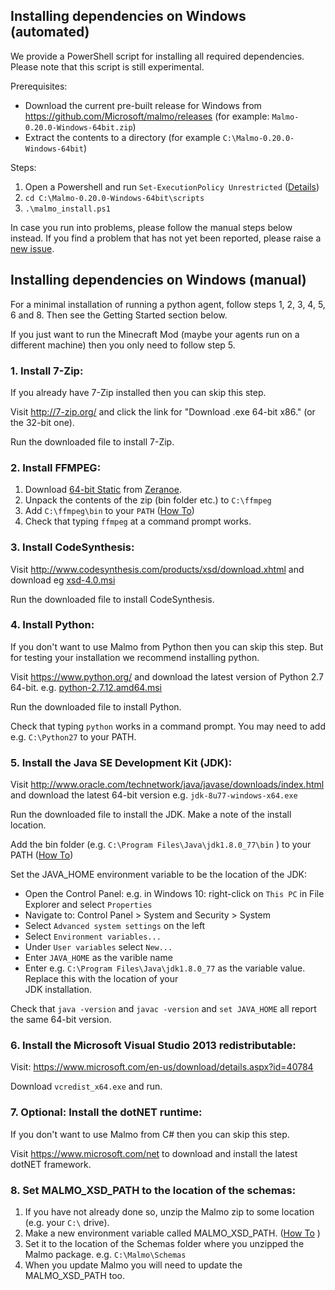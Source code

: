 ## Installing dependencies on Windows (automated) ##

We provide a PowerShell script for installing all required dependencies. Please note that this script is still experimental.

Prerequisites:

- Download the current pre-built release for Windows from https://github.com/Microsoft/malmo/releases (for example: `Malmo-0.20.0-Windows-64bit.zip`)
- Extract the contents to a directory (for example `C:\Malmo-0.20.0-Windows-64bit`)

Steps:

1. Open a Powershell and run `Set-ExecutionPolicy Unrestricted` ([Details](https://technet.microsoft.com/en-us/library/ee176961.aspx))
1. `cd C:\Malmo-0.20.0-Windows-64bit\scripts`
1. `.\malmo_install.ps1`

In case you run into problems, please follow the manual steps below instead. If you find a problem that has not yet been reported, please raise a [new issue](https://github.com/Microsoft/malmo/issues/new).


## Installing dependencies on Windows (manual) ##

For a minimal installation of running a python agent, follow steps 1, 2, 3, 4, 5, 6 and 8. Then see the Getting Started section below.

If you just want to run the Minecraft Mod (maybe your agents run on a different machine) then you only need to follow step 5.

### 1. Install 7-Zip: ###

If you already have 7-Zip installed then you can skip this step.

Visit http://7-zip.org/ and click the link for "Download .exe 64-bit x86." (or the 32-bit one).

Run the downloaded file to install 7-Zip.

### 2. Install FFMPEG: ###

1. Download [64-bit Static](http://ffmpeg.zeranoe.com/builds/win64/static/ffmpeg-latest-win64-static.7z) from [Zeranoe](http://ffmpeg.zeranoe.com/builds/).
2. Unpack the contents of the zip (bin folder etc.) to `C:\ffmpeg`
3. Add `C:\ffmpeg\bin` to your `PATH` ([How To](https://support.microsoft.com/en-us/kb/310519))
4. Check that typing `ffmpeg` at a command prompt works.

### 3. Install CodeSynthesis: ###

Visit http://www.codesynthesis.com/products/xsd/download.xhtml and download eg [xsd-4.0.msi](http://www.codesynthesis.com/download/xsd/4.0/windows/i686/xsd-4.0.msi)

Run the downloaded file to install CodeSynthesis.

### 4. Install Python: ###

If you don't want to use Malmo from Python then you can skip this step. But for testing your installation we recommend installing python.

Visit https://www.python.org/ and download the latest version of Python 2.7 64-bit. e.g. [python-2.7.12.amd64.msi](https://www.python.org/ftp/python/2.7.12/python-2.7.12.amd64.msi)

Run the downloaded file to install Python.

Check that typing `python` works in a command prompt. You may need to add e.g. `C:\Python27` to your PATH.

### 5. Install the Java SE Development Kit (JDK): ###

Visit http://www.oracle.com/technetwork/java/javase/downloads/index.html and download the latest 64-bit version 
e.g. `jdk-8u77-windows-x64.exe`

Run the downloaded file to install the JDK. Make a note of the install location.

Add the bin folder (e.g. `C:\Program Files\Java\jdk1.8.0_77\bin` ) to your PATH ([How To](https://support.microsoft.com/en-us/kb/310519))

Set the JAVA_HOME environment variable to be the location of the JDK:

  * Open the Control Panel: e.g. in Windows 10: right-click on `This PC` in File Explorer and select `Properties`
  * Navigate to: Control Panel > System and Security > System
  * Select `Advanced system settings` on the left
  * Select `Environment variables...`
  * Under `User variables` select `New...`
  * Enter `JAVA_HOME` as the varible name
  * Enter e.g. `C:\Program Files\Java\jdk1.8.0_77` as the variable value. Replace this with the location of your  
    JDK installation.
  
Check that `java -version` and `javac -version` and `set JAVA_HOME` all report the same 64-bit version.
 
### 6. Install the Microsoft Visual Studio 2013 redistributable: ###

Visit: https://www.microsoft.com/en-us/download/details.aspx?id=40784

Download `vcredist_x64.exe` and run.

### 7. Optional: Install the dotNET runtime: ###

If you don't want to use Malmo from C# then you can skip this step.

Visit https://www.microsoft.com/net to download and install the latest dotNET framework.

### 8. Set MALMO_XSD_PATH to the location of the schemas: ###

1. If you have not already done so, unzip the Malmo zip to some location (e.g. your `C:\` drive).
2. Make a new environment variable called MALMO_XSD_PATH. ([How To](https://support.microsoft.com/en-us/kb/310519) )
3. Set it to the location of the Schemas folder where you unzipped the Malmo package. e.g. `C:\Malmo\Schemas`
4. When you update Malmo you will need to update the MALMO_XSD_PATH too.
